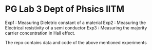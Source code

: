 # PG Lab 3 Dept of Phsics IITM 
Exp1 : Measuring Dieletric constant of a material 
Exp2 : Measuring the Electrical resistivity of a semi conductor
Exp3 : Measuring the majority carrier concentration in Hall effect. 

The repo contains data and code of the above mentioned experiments 
